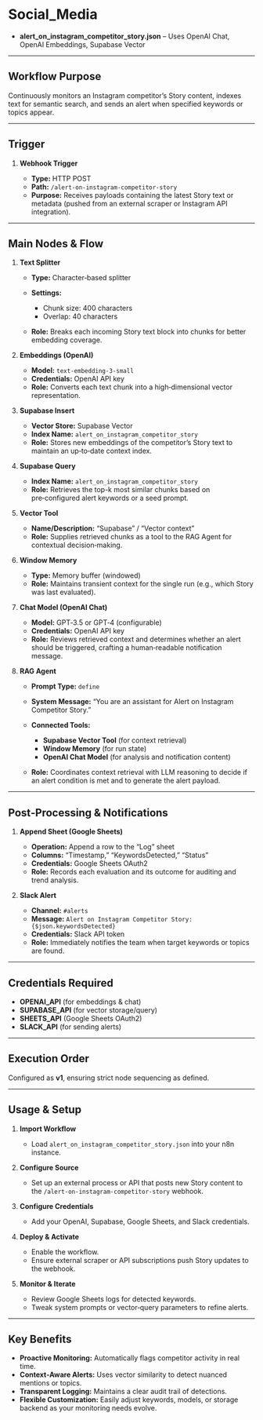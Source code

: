 # Social\_Media

* **alert\_on\_instagram\_competitor\_story.json** – Uses OpenAI Chat, OpenAI Embeddings, Supabase Vector

---

## Workflow Purpose

Continuously monitors an Instagram competitor’s Story content, indexes text for semantic search, and sends an alert when specified keywords or topics appear.

---

## Trigger

1. **Webhook Trigger**

   * **Type:** HTTP POST
   * **Path:** `/alert-on-instagram-competitor-story`
   * **Purpose:** Receives payloads containing the latest Story text or metadata (pushed from an external scraper or Instagram API integration).

---

## Main Nodes & Flow

1. **Text Splitter**

   * **Type:** Character‑based splitter
   * **Settings:**

     * Chunk size: 400 characters
     * Overlap: 40 characters
   * **Role:** Breaks each incoming Story text block into chunks for better embedding coverage.

2. **Embeddings (OpenAI)**

   * **Model:** `text-embedding-3-small`
   * **Credentials:** OpenAI API key
   * **Role:** Converts each text chunk into a high‑dimensional vector representation.

3. **Supabase Insert**

   * **Vector Store:** Supabase Vector
   * **Index Name:** `alert_on_instagram_competitor_story`
   * **Role:** Stores new embeddings of the competitor’s Story text to maintain an up‑to‑date context index.

4. **Supabase Query**

   * **Index Name:** `alert_on_instagram_competitor_story`
   * **Role:** Retrieves the top-k most similar chunks based on pre‑configured alert keywords or a seed prompt.

5. **Vector Tool**

   * **Name/Description:** “Supabase” / “Vector context”
   * **Role:** Supplies retrieved chunks as a tool to the RAG Agent for contextual decision‑making.

6. **Window Memory**

   * **Type:** Memory buffer (windowed)
   * **Role:** Maintains transient context for the single run (e.g., which Story was last evaluated).

7. **Chat Model (OpenAI Chat)**

   * **Model:** GPT‑3.5 or GPT‑4 (configurable)
   * **Credentials:** OpenAI API key
   * **Role:** Reviews retrieved context and determines whether an alert should be triggered, crafting a human‑readable notification message.

8. **RAG Agent**

   * **Prompt Type:** `define`
   * **System Message:** “You are an assistant for Alert on Instagram Competitor Story.”
   * **Connected Tools:**

     * **Supabase Vector Tool** (for context retrieval)
     * **Window Memory** (for run state)
     * **OpenAI Chat Model** (for analysis and notification content)
   * **Role:** Coordinates context retrieval with LLM reasoning to decide if an alert condition is met and to generate the alert payload.

---

## Post‑Processing & Notifications

1. **Append Sheet (Google Sheets)**

   * **Operation:** Append a row to the “Log” sheet
   * **Columns:** “Timestamp,” “KeywordsDetected,” “Status”
   * **Credentials:** Google Sheets OAuth2
   * **Role:** Records each evaluation and its outcome for auditing and trend analysis.

2. **Slack Alert**

   * **Channel:** `#alerts`
   * **Message:** `Alert on Instagram Competitor Story: {$json.keywordsDetected}`
   * **Credentials:** Slack API token
   * **Role:** Immediately notifies the team when target keywords or topics are found.

---

## Credentials Required

* **OPENAI\_API** (for embeddings & chat)
* **SUPABASE\_API** (for vector storage/query)
* **SHEETS\_API** (Google Sheets OAuth2)
* **SLACK\_API** (for sending alerts)

---

## Execution Order

Configured as **v1**, ensuring strict node sequencing as defined.

---

## Usage & Setup

1. **Import Workflow**

   * Load `alert_on_instagram_competitor_story.json` into your n8n instance.
2. **Configure Source**

   * Set up an external process or API that posts new Story content to the `/alert-on-instagram-competitor-story` webhook.
3. **Configure Credentials**

   * Add your OpenAI, Supabase, Google Sheets, and Slack credentials.
4. **Deploy & Activate**

   * Enable the workflow.
   * Ensure external scraper or API subscriptions push Story updates to the webhook.
5. **Monitor & Iterate**

   * Review Google Sheets logs for detected keywords.
   * Tweak system prompts or vector‑query parameters to refine alerts.

---

## Key Benefits

* **Proactive Monitoring:** Automatically flags competitor activity in real time.
* **Context‑Aware Alerts:** Uses vector similarity to detect nuanced mentions or topics.
* **Transparent Logging:** Maintains a clear audit trail of detections.
* **Flexible Customization:** Easily adjust keywords, models, or storage backend as your monitoring needs evolve.
